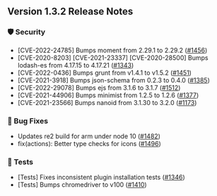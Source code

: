 ## Version 1.3.2 Release Notes

### 🛡 Security
* [CVE-2022-24785] Bumps moment from 2.29.1 to 2.29.2 ([#1456](https://github.com/opensearch-project/OpenSearch-Dashboards/pull/1456))
* [CVE-2020-8203] [CVE-2021-23337] [CVE-2020-28500] Bumps lodash-es from 4.17.15 to 4.17.21 ([#1343](https://github.com/opensearch-project/OpenSearch-Dashboards/pull/1343))
* [CVE-2022-0436] Bumps grunt from v1.4.1 to v1.5.2 ([#1451](https://github.com/opensearch-project/OpenSearch-Dashboards/pull/1451))
* [CVE-2021-3918] Bumps json-schema from 0.2.3 to 0.4.0 ([#1385](https://github.com/opensearch-project/OpenSearch-Dashboards/pull/1385))
* [CVE-2022-29078] Bumps ejs from 3.1.6 to 3.1.7 ([#1512](https://github.com/opensearch-project/OpenSearch-Dashboards/pull/1512))
* [CVE-2021-44906] Bumps minimist from 1.2.5 to 1.2.6 ([#1377](https://github.com/opensearch-project/OpenSearch-Dashboards/pull/1377))
* [CVE-2021-23566] Bumps nanoid from 3.1.30 to 3.2.0 ([#1173](https://github.com/opensearch-project/OpenSearch-Dashboards/pull/1173))

### 🐛 Bug Fixes
* Updates re2 build for arm under node 10 ([#1482](https://github.com/opensearch-project/OpenSearch-Dashboards/pull/1482))
* fix(actions): Better type checks for icons ([#1496](https://github.com/opensearch-project/OpenSearch-Dashboards/pull/1496))

### 🔩 Tests
* [Tests] Fixes inconsistent plugin installation tests ([#1346](https://github.com/opensearch-project/OpenSearch-Dashboards/pull/1346))
* [Tests] Bumps chromedriver to v100 ([#1410](https://github.com/opensearch-project/OpenSearch-Dashboards/pull/1410))